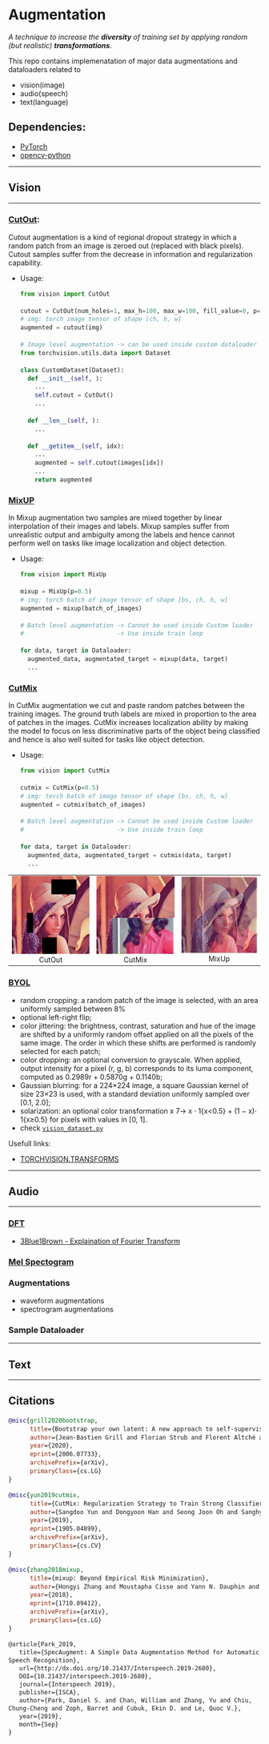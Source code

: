 # Augmentation
*A technique to increase the **diversity** of training set by applying random (but realistic) **transformations**.*

This repo contains implemenatation of major data augmentations and dataloaders related to 
- vision(image)
- audio(speech)
- text(language) 

## Dependencies:
- [PyTorch](https://pytorch.org/)
- [opencv-python](https://pypi.org/project/opencv-python/)

---
## Vision
---
### [CutOut](): 
Cutout augmentation is a kind of regional dropout strategy in which a random patch from an image is zeroed out (replaced with black pixels). Cutout samples suffer from the decrease in information and regularization capability.

- Usage:
  ```python
  from vision import CutOut

  cutout = CutOut(num_holes=1, max_h=100, max_w=100, fill_value=0, p=0.5)
  # img: torch image tensor of shape [ch, h, w] 
  augmented = cutout(img)

  # Image level augmentation -> can be used inside custom dataloader
  from torchvision.utils.data import Dataset
  
  class CustomDataset(Dataset):
    def __init__(self, ):
      ...
      self.cutout = CutOut()
      ...

    def __len__(self, ):
      ...
    
    def __getitem__(self, idx):
      ...
      augmented = self.cutout(images[idx])
      ...
      return augmented

  ```

### [MixUP](https://arxiv.org/pdf/1710.09412.pdf)
In Mixup augmentation two samples are mixed together by linear interpolation of their images and labels. Mixup samples suffer from unrealistic output and ambiguity among the labels and hence cannot perform well on tasks like image localization and object detection.

- Usage:
  ```python
  from vision import MixUp

  mixup = MixUp(p=0.5)
  # img: torch batch of image tensor of shape [bs, ch, h, w] 
  augmented = mixup(batch_of_images)

  # Batch level augmentation -> Cannot be used inside Custom loader
  #                          -> Use inside train loop

  for data, target in Dataloader:
    augmented_data, augmentated_target = mixup(data, target)
    ...

  ```

### [CutMix](https://github.com/clovaai/CutMix-PyTorch)
In CutMix augmentation we cut and paste random patches between the training images. The ground truth labels are mixed in proportion to the area of patches in the images. CutMix increases localization ability by making the model to focus on less discriminative parts of the object being classified and hence is also well suited for tasks like object detection.

- Usage:
  ```python
  from vision import CutMix

  cutmix = CutMix(p=0.5)
  # img: torch batch of image tensor of shape [bs, ch, h, w] 
  augmented = cutmix(batch_of_images)

  # Batch level augmentation -> Cannot be used inside Custom loader
  #                          -> Use inside train loop

  for data, target in Dataloader:
    augmented_data, augmentated_target = cutmix(data, target)
    ...
  ```

| | | |
|:-------------------------:|:-------------------------:|:-------------------------:|
|<img width=256 src='./output/cutout.png'> CutOut |<img width=256 src='./output/cutmix.png'> CutMix |<img width=256 src='./output/mixup.png'> MixUp |

### [BYOL](https://arxiv.org/pdf/2006.07733.pdf) 
- random cropping: a random patch of the image is selected, with an area uniformly sampled between 8%
- optional left-right flip;
- color jittering: the brightness, contrast, saturation and hue of the image are shifted by a uniformly random
  offset applied on all the pixels of the same image. The order in which these shifts are performed is randomly
  selected for each patch;
- color dropping: an optional conversion to grayscale. When applied, output intensity for a pixel (r, g, b)
  corresponds to its luma component, computed as 0.2989r + 0.5870g + 0.1140b;
- Gaussian blurring: for a 224×224 image, a square Gaussian kernel of size 23×23 is used, with a standard
  deviation uniformly sampled over [0.1, 2.0];
- solarization: an optional color transformation x 7→ x · 1{x<0.5} + (1 − x)· 1{x≥0.5} for pixels with values in [0, 1].
- check [```vision_dataset.py```](./vision_dataset.py)

Usefull links:
- [TORCHVISION.TRANSFORMS](https://pytorch.org/vision/stable/transforms.html)

---
## Audio
---
### [DFT](https://en.wikipedia.org/wiki/Fourier_transform)
- [3Blue1Brown - Explaination of Fourier Transform](https://www.youtube.com/watch?v=spUNpyF58BY)

### [Mel Spectogram]()
### Augmentations
- waveform augmentations
- spectrogram augmentations
### Sample Dataloader

---
## Text
---

## Citations
```bibtex
@misc{grill2020bootstrap,
      title={Bootstrap your own latent: A new approach to self-supervised Learning}, 
      author={Jean-Bastien Grill and Florian Strub and Florent Altché and Corentin Tallec and Pierre H. Richemond and Elena Buchatskaya and Carl Doersch and Bernardo Avila Pires and Zhaohan Daniel Guo and Mohammad Gheshlaghi Azar and Bilal Piot and Koray Kavukcuoglu and Rémi Munos and Michal Valko},
      year={2020},
      eprint={2006.07733},
      archivePrefix={arXiv},
      primaryClass={cs.LG}
}
```

```bibtex
@misc{yun2019cutmix,
      title={CutMix: Regularization Strategy to Train Strong Classifiers with Localizable Features}, 
      author={Sangdoo Yun and Dongyoon Han and Seong Joon Oh and Sanghyuk Chun and Junsuk Choe and Youngjoon Yoo},
      year={2019},
      eprint={1905.04899},
      archivePrefix={arXiv},
      primaryClass={cs.CV}
}
```

```bibtex
@misc{zhang2018mixup,
      title={mixup: Beyond Empirical Risk Minimization}, 
      author={Hongyi Zhang and Moustapha Cisse and Yann N. Dauphin and David Lopez-Paz},
      year={2018},
      eprint={1710.09412},
      archivePrefix={arXiv},
      primaryClass={cs.LG}
}
```
```
@article{Park_2019,
   title={SpecAugment: A Simple Data Augmentation Method for Automatic Speech Recognition},
   url={http://dx.doi.org/10.21437/Interspeech.2019-2680},
   DOI={10.21437/interspeech.2019-2680},
   journal={Interspeech 2019},
   publisher={ISCA},
   author={Park, Daniel S. and Chan, William and Zhang, Yu and Chiu, Chung-Cheng and Zoph, Barret and Cubuk, Ekin D. and Le, Quoc V.},
   year={2019},
   month={Sep}
}
```
